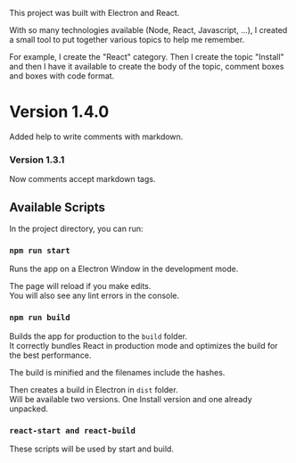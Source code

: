 This project was built with Electron and React.<br />

With so many technologies available (Node, React, Javascript, ...), I created a small tool to put together various topics to help me remember.<br />

For example, I create the "React" category. Then I create the topic "Install" and then I have it available to create the body of the topic, comment boxes and boxes with code format.<br />

# Version 1.4.0

Added help to write comments with markdown.

### Version 1.3.1

Now comments accept markdown tags.

## Available Scripts

In the project directory, you can run:

### `npm run start`

Runs the app on a Electron Window in the development mode.<br />

The page will reload if you make edits.<br />
You will also see any lint errors in the console.

### `npm run build`

Builds the app for production to the `build` folder.<br />
It correctly bundles React in production mode and optimizes the build for the best performance.

The build is minified and the filenames include the hashes.<br />

Then creates a build in Electron in `dist` folder.<br />
Will be available two versions. One Install version and one already unpacked.<br />

### `react-start and react-build`

These scripts will be used by start and build.

